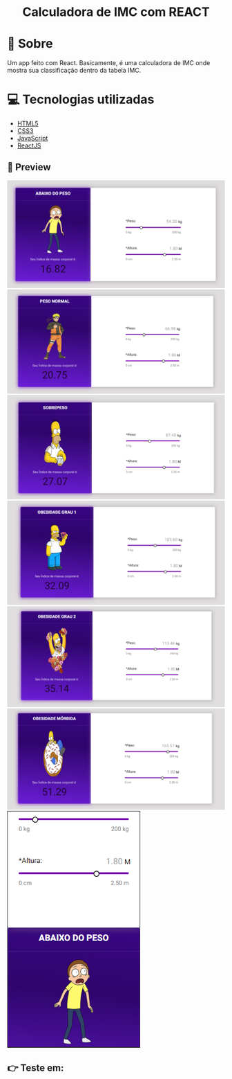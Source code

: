 <h1 align='center'>
    Calculadora de IMC com REACT
</h1>

# 🤔 Sobre

Um app feito com React. Basicamente, é uma calculadora de IMC onde mostra sua classificação dentro da tabela IMC.

# 💻 Tecnologias utilizadas

- [HTML5](https://developer.mozilla.org/pt-BR/docs/Web/HTML/HTML5)
- [CSS3](https://www.w3.org/Style/CSS/Overview.en.html)
- [JavaScript](https://www.javascript.com/)
- [ReactJS](https://reactjs.org/)

## 🧐 Preview  
<img src = './imgsReadme/img1.png' />
<img src = './imgsReadme/img2.png' />
<img src = './imgsReadme/img3.png' />
<img src = './imgsReadme/img4.png' />
<img src = './imgsReadme/img5.png' />
<img src = './imgsReadme/img6.png' />
<img src = './imgsReadme/img7.png' />

## 👉 Teste em: 
